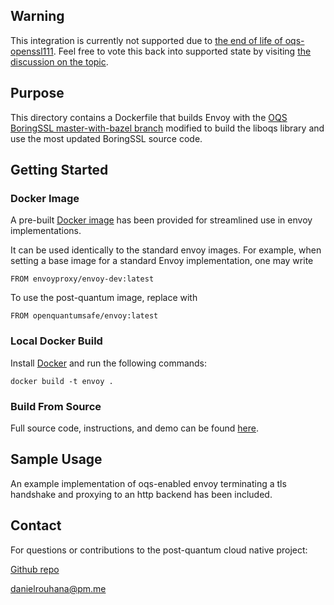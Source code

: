 ## Warning

This integration is currently not supported due to [the end of life of oqs-openssl111](https://github.com/open-quantum-safe/openssl#warning). Feel free to vote this back into supported state by visiting [the discussion on the topic](https://github.com/orgs/open-quantum-safe/discussions/1602).

## Purpose

This directory contains a Dockerfile that builds Envoy with the [OQS BoringSSL master-with-bazel branch](https://github.com/Post-Quantum-Mesh/boringssl) modified to build the liboqs library and use the most updated BoringSSL source code.

## Getting Started

### Docker Image

A pre-built [Docker image](https://hub.docker.com/layers/drouhana/envoy-oqs/envoy/images/sha256-e779ccfd8707e31fbf3f47f1f2ac99cb52ea56f6e923a87fbb12b7fa1dbca114?context=repo) has been provided for streamlined use in envoy implementations.

It can be used identically to the standard envoy images. For example, when setting a base image for a standard Envoy implementation, one may write

    FROM envoyproxy/envoy-dev:latest

To use the post-quantum image, replace with

    FROM openquantumsafe/envoy:latest

### Local Docker Build

Install [Docker](https://docs.docker.com/get-docker/) and run the following commands:

    docker build -t envoy .

### Build From Source

Full source code, instructions, and demo can be found [here](https://github.com/Post-Quantum-Mesh/envoy-oqs).

## Sample Usage

An example implementation of oqs-enabled envoy terminating a tls handshake and proxying to an http backend has been included.

## Contact

For questions or contributions to the post-quantum cloud native project:

[Github repo](https://github.com/Post-Quantum-Mesh)

danielrouhana@pm.me
